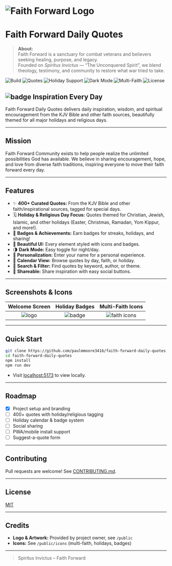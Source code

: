 # ![Faith Forward Logo](public/logo-faithforward.png)  
# Faith Forward Daily Quotes

> **About:**  
> Faith Forward is a sanctuary for combat veterans and believers seeking healing, purpose, and legacy.  
> Founded on _Spiritus Invictus_ — “The Unconquered Spirit”, we blend theology, testimony, and community to restore what war tried to take.

![Build](https://img.shields.io/github/actions/workflow/status/paulmmoore3416/faith-forward-daily-quotes/deploy.yml?label=Build&style=for-the-badge)
![Quotes](https://img.shields.io/badge/Quotes-400-blueviolet?style=for-the-badge)
![Holiday Support](https://img.shields.io/badge/Holidays%20%26%20Faith%20Days-Included-brightgreen?style=for-the-badge)
![Dark Mode](https://img.shields.io/badge/Dark%20Mode-Yes-black?style=for-the-badge)
![Multi-Faith](https://img.shields.io/badge/Multi--Faith-Ready-orange?style=for-the-badge)
![License](https://img.shields.io/github/license/paulmmoore3416/faith-forward-daily-quotes?style=for-the-badge)

## ![badge](public/icons/faithforward.png) Inspiration Every Day

Faith Forward Daily Quotes delivers daily inspiration, wisdom, and spiritual encouragement from the KJV Bible and other faith sources, beautifully themed for all major holidays and religious days.

---

## Mission

Faith Forward Community exists to help people realize the unlimited possibilities God has available. We believe in sharing encouragement, hope, and love from diverse faith traditions, inspiring everyone to move their faith forward every day.

---

## Features

- ✨ **400+ Curated Quotes:** From the KJV Bible and other faith/inspirational sources, tagged for special days.
- 🗓️ **Holiday & Religious Day Focus:** Quotes themed for Christian, Jewish, Islamic, and other holidays (Easter, Christmas, Ramadan, Yom Kippur, and more!).
- 🏅 **Badges & Achievements:** Earn badges for streaks, holidays, and sharing!
- 🎨 **Beautiful UI:** Every element styled with icons and badges.
- 🌗 **Dark Mode:** Easy toggle for night/day.
- 👤 **Personalization:** Enter your name for a personal experience.
- 📅 **Calendar View:** Browse quotes by day, faith, or holiday.
- 🔎 **Search & Filter:** Find quotes by keyword, author, or theme.
- 🔗 **Shareable:** Share inspiration with easy social buttons.

---

## Screenshots & Icons

| Welcome Screen | Holiday Badges | Multi-Faith Icons |
|:--------------:|:-------------:|:-----------------:|
| ![logo](public/logo-faithforward.png) | ![badge](public/icons/faithforward.png) | ![faith icons](public/icons/all-faiths.png) |

---

## Quick Start

```bash
git clone https://github.com/paulmmoore3416/faith-forward-daily-quotes.git
cd faith-forward-daily-quotes
npm install
npm run dev
```

- Visit [localhost:5173](http://localhost:5173) to view locally.

---

## Roadmap

- [x] Project setup and branding
- [ ] 400+ quotes with holiday/religious tagging
- [ ] Holiday calendar & badge system
- [ ] Social sharing
- [ ] PWA/mobile install support
- [ ] Suggest-a-quote form

---

## Contributing

Pull requests are welcome! See [CONTRIBUTING.md](CONTRIBUTING.md).

---

## License

[MIT](LICENSE)

---

## Credits

- **Logo & Artwork:** Provided by project owner, see `/public`
- **Icons:** See `/public/icons` (multi-faith, holidays, badges)

---

> Spiritus Invictus – Faith Forward